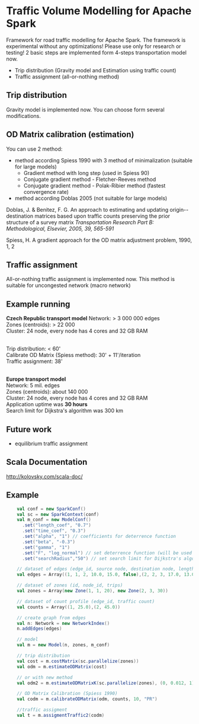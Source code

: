 Traffic Volume Modelling for Apache Spark
=========================================

Framework for road traffic modelling for Apache Spark. The framework is experimental without any optimizations! Please use only for research or testing!
2 basic steps are implemented form 4-steps transportation model now.

* Trip distribution (Gravity model and Estimation using traffic count)
* Traffic assignment (all-or-nothing method)

Trip distribution
----------------
Gravity model is implemented now. You can choose form several modifications.

OD Matrix calibration (estimation)
----------------------------------
You can use 2 method:

* method according Spiess 1990 with 3 method of minimalization (suitable for large models)
    * Gradient method with long step (used in Spiess 90)
    * Conjugate gradient method - Fletcher-Reeves method
    * Conjugate gradient method - Polak-Ribier method (fastest convergence rate)
* method according Doblas 2005 (not suitable for large models)

Doblas, J. & Benitez, F. G. An approach to estimating and updating origin--destination matrices based upon traffic counts
preserving the prior structure of a survey matrix
_Transportation Research Part B: Methodological, Elsevier, 2005, 39, 565-591_

Spiess, H. A gradient approach for the OD matrix adjustment problem, 1990, 1, 2

Traffic assignment
-----------------
All-or-nothing traffic assignment is implemented now. This method is suitable for uncongested network (macro network)

Example running
---------------
<b>Czech Republic transport model</b>
Network: > 3 000 000 edges
<br>Zones (centroids): > 22 000
<br>Cluster: 24 node, every node has 4 cores and 32 GB RAM

<br> Trip distribution: < 60'
<br> Calibrate OD Matrix (Spiess method): 30' + 11'/iteration
<br> Traffic assignment: 38'

<br><b>Europe transport model</b>
<br>Network: 5 mil. edges
<br>Zones (centroids): about 140 000
<br>Cluster: 24 node, every node has 4 cores and 32 GB RAM
<br> Application uptime was <b>30 hours</b>
<br> Search limit for Dijkstra's algorithm was 300 km

Future work
-------------
* equilibrium traffic assignment

Scala Documentation
-------------------

http://kolovsky.com/scala-doc/

Example
--------
```scala
    val conf = new SparkConf()
    val sc = new SparkContext(conf)
    val m_conf = new ModelConf()
      .set("length_coef", "0.7")
      .set("time_coef", "0.3")
      .set("alpha", "1") // coefficients for deterrence function
      .set("beta", "-0.3")
      .set("gamma", "1")
      .set("F", "log_normal") // set deterrence function (will be used in 'estimateODMatrix' method)
      .set("searchRadius","50") // set search limit for Dijkstra's algorithm

    // dataset of edges (edge_id, source node, destination node, length, travel time)
    val edges = Array((1, 1, 2, 10.0, 15.0, false),(2, 2, 3, 17.0, 13.0, false))

    // dataset of zones (id, node_id, trips)
    val zones = Array(new Zone(1, 1, 20), new Zone(2, 3, 30))

    // dataset of count profile (edge_id, traffic count)
    val counts = Array((1, 25.0),(2, 45.0))

    // create graph from edges
    val n: Network = new NetworkIndex()
    n.addEdges(edges)

    // model
    val m = new Model(n, zones, m_conf)

    // trip distribution
    val cost = m.costMatrix(sc.parallelize(zones))
    val odm = m.estimateODMatrix(cost)

    // or with new method
    val odm2 = m.estimateODMatrixK(sc.parallelize(zones), (0, 0.012, 1), counts)

    // OD Matrix Calibration (Spiess 1990)
    val codm = m.calibrateODMatrix(odm, counts, 10, "PR")

    //traffic assigment
    val t = m.assigmentTraffic2(codm)
```
